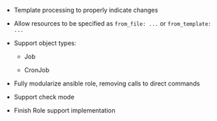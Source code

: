 * Template processing to properly indicate changes

* Allow resources to be specified as `from_file: ...` or `from_template: ...`

* Support object types:

  - Job

  - CronJob

* Fully modularize ansible role, removing calls to direct commands

* Support check mode

* Finish Role support implementation
